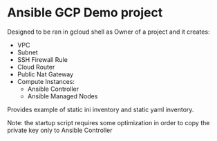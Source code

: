 # Ansible GCP Demo project
Designed to be ran in gcloud shell as Owner of a project and it creates:
- VPC
- Subnet
- SSH Firewall Rule
- Cloud Router
- Public Nat Gateway
- Compute Instances:
    - Ansible Controller
    - Ansible Managed Nodes
 
Provides example of static ini inventory and static yaml inventory.

Note: the startup script requires some optimization in order to copy the private key only to Ansible Controller
